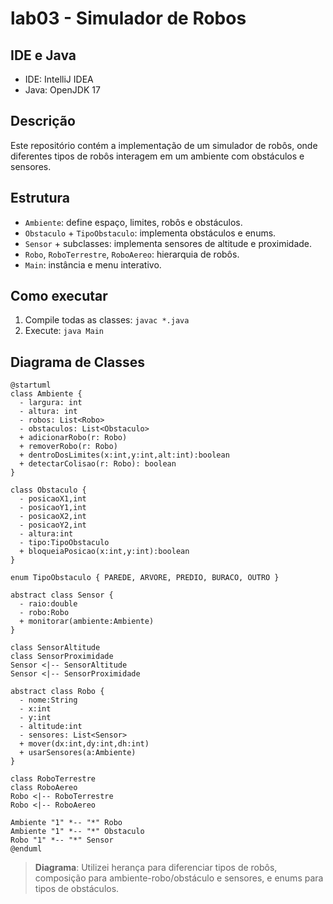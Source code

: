 
# lab03 - Simulador de Robos

## IDE e Java
- IDE: IntelliJ IDEA
- Java: OpenJDK 17

## Descrição
Este repositório contém a implementação de um simulador de robôs, onde diferentes tipos de robôs interagem em um ambiente com obstáculos e sensores.

## Estrutura
- `Ambiente`: define espaço, limites, robôs e obstáculos.
- `Obstaculo` + `TipoObstaculo`: implementa obstáculos e enums.
- `Sensor` + subclasses: implementa sensores de altitude e proximidade.
- `Robo`, `RoboTerrestre`, `RoboAereo`: hierarquia de robôs.
- `Main`: instância e menu interativo.

## Como executar
1. Compile todas as classes: `javac *.java`
2. Execute: `java Main`

## Diagrama de Classes
```plantuml
@startuml
class Ambiente {
  - largura: int
  - altura: int
  - robos: List<Robo>
  - obstaculos: List<Obstaculo>
  + adicionarRobo(r: Robo)
  + removerRobo(r: Robo)
  + dentroDosLimites(x:int,y:int,alt:int):boolean
  + detectarColisao(r: Robo): boolean
}

class Obstaculo {
  - posicaoX1,int
  - posicaoY1,int
  - posicaoX2,int
  - posicaoY2,int
  - altura:int
  - tipo:TipoObstaculo
  + bloqueiaPosicao(x:int,y:int):boolean
}

enum TipoObstaculo { PAREDE, ARVORE, PREDIO, BURACO, OUTRO }

abstract class Sensor {
  - raio:double
  - robo:Robo
  + monitorar(ambiente:Ambiente)
}

class SensorAltitude
class SensorProximidade
Sensor <|-- SensorAltitude
Sensor <|-- SensorProximidade

abstract class Robo {
  - nome:String
  - x:int
  - y:int
  - altitude:int
  - sensores: List<Sensor>
  + mover(dx:int,dy:int,dh:int)
  + usarSensores(a:Ambiente)
}

class RoboTerrestre
class RoboAereo
Robo <|-- RoboTerrestre
Robo <|-- RoboAereo

Ambiente "1" *-- "*" Robo
Ambiente "1" *-- "*" Obstaculo
Robo "1" *-- "*" Sensor
@enduml
```

> **Diagrama**: Utilizei herança para diferenciar tipos de robôs, composição para ambiente-robo/obstáculo e sensores, e enums para tipos de obstáculos.
